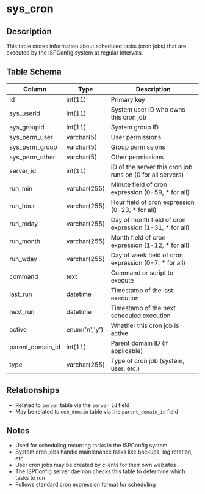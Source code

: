 # sys_cron

## Description
This table stores information about scheduled tasks (cron jobs) that are executed by the ISPConfig system at regular intervals.

## Table Schema
| Column | Type | Description |
|--------|------|-------------|
| id | int(11) | Primary key |
| sys_userid | int(11) | System user ID who owns this cron job |
| sys_groupid | int(11) | System group ID |
| sys_perm_user | varchar(5) | User permissions |
| sys_perm_group | varchar(5) | Group permissions |
| sys_perm_other | varchar(5) | Other permissions |
| server_id | int(11) | ID of the server this cron job runs on (0 for all servers) |
| run_min | varchar(255) | Minute field of cron expression (0-59, * for all) |
| run_hour | varchar(255) | Hour field of cron expression (0-23, * for all) |
| run_mday | varchar(255) | Day of month field of cron expression (1-31, * for all) |
| run_month | varchar(255) | Month field of cron expression (1-12, * for all) |
| run_wday | varchar(255) | Day of week field of cron expression (0-7, * for all) |
| command | text | Command or script to execute |
| last_run | datetime | Timestamp of the last execution |
| next_run | datetime | Timestamp of the next scheduled execution |
| active | enum('n','y') | Whether this cron job is active |
| parent_domain_id | int(11) | Parent domain ID (if applicable) |
| type | varchar(255) | Type of cron job (system, user, etc.) |

## Relationships
- Related to `server` table via the `server_id` field
- May be related to `web_domain` table via the `parent_domain_id` field

## Notes
- Used for scheduling recurring tasks in the ISPConfig system
- System cron jobs handle maintenance tasks like backups, log rotation, etc.
- User cron jobs may be created by clients for their own websites
- The ISPConfig server daemon checks this table to determine which tasks to run
- Follows standard cron expression format for scheduling

